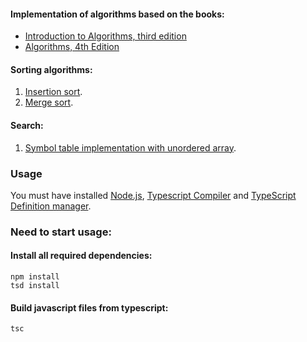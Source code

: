 #### Implementation of algorithms based on the books: 
- [Introduction to Algorithms, third edition](http://mitpress.mit.edu/books/introduction-algorithms)
- [Algorithms, 4th Edition](http://algs4.cs.princeton.edu/home/)

#### Sorting algorithms:
1. [Insertion sort]( https://github.com/RinatMullayanov/js-algorithms/blob/master/lib/sort.ts#L8 ).
2. [Merge sort]( https://github.com/RinatMullayanov/js-algorithms/blob/master/lib/sort.ts#L50 ).

#### Search:
1. [Symbol table implementation with unordered array]( https://github.com/RinatMullayanov/js-algorithms/blob/master/lib/search.ts ).

### Usage
You must have installed [Node.js]( https://nodejs.org/ ), [Typescript Compiler]( http://www.typescriptlang.org/ ) and [TypeScript Definition manager]( http://definitelytyped.org/tsd/ ).

### Need to start usage:
#### Install all required dependencies:
```shell
npm install
tsd install
```

#### Build javascript files from typescript:
```shell
tsc
```

